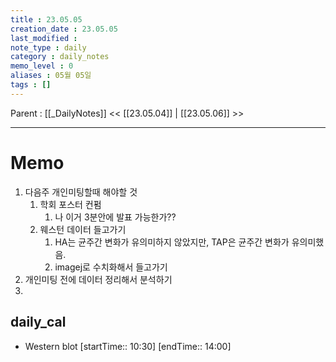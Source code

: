 ```yaml
---
title : 23.05.05
creation_date : 23.05.05
last_modified :
note_type : daily
category : daily_notes
memo_level : 0
aliases : 05월 05일
tags : []
---
```

Parent : [[_DailyNotes]]
<< [[23.05.04]] | [[23.05.06]] >>

---
# Memo

1.  다음주 개인미팅할때 해야할 것
	1. 학회 포스터 컨펌
		1. 나 이거 3분안에 발표 가능한가??
	2. 웨스턴 데이터 들고가기
		1. HA는 균주간 변화가 유의미하지 않았지만, TAP은 균주간 변화가 유의미했음.
		2. imagej로 수치화해서 들고가기
2. 개인미팅 전에 데이터 정리해서 분석하기
3. 

## daily_cal
-  Western blot [startTime:: 10:30]  [endTime:: 14:00]

